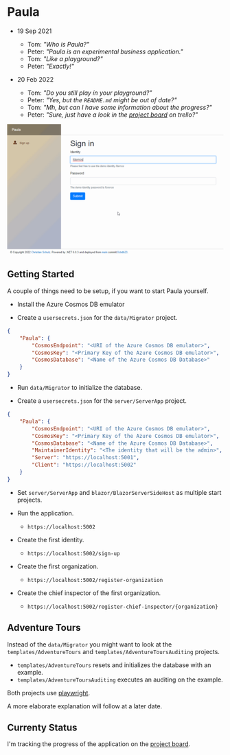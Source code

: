 # Paula

* 19 Sep 2021
  * Tom: _"Who is Paula?"_
  * Peter: _"Paula is an experimental business application."_
  * Tom: _"Like a playground?"_
  * Peter: _"Exactly!"_

* 20 Feb 2022
  * Tom: _"Do you still play ín your playground?"_
  * Peter: _"Yes, but the `README.md` might be out of date?"_
  * Tom: _"Mh, but can I have some information about the progress?"_
  * Peter: _"Sure, just have a look in the [project board](https://trello.com/b/xUlXP4Rm/paula) on trello?"_

![Introduction](/docs/bucket/56f32e7d-0648-4b75-a035-e6c56da6662f.gif)

## Getting Started

A couple of things need to be setup, if you want to start Paula yourself.

* Install the Azure Cosmos DB emulator

* Create a `usersecrets.json` for the `data/Migrator` project.

```json
{
	"Paula": {
        "CosmosEndpoint": "<URI of the Azure Cosmos DB emulator>",
        "CosmosKey": "<Primary Key of the Azure Cosmos DB emulator>",
        "CosmosDatabase": "<Name of the Azure Cosmos DB Database>"
	}
}
```

* Run `data/Migrator` to initialize the database.

* Create a `usersecrets.json` for the `server/ServerApp` project.

```json
{
    "Paula": {
        "CosmosEndpoint": "<URI of the Azure Cosmos DB emulator>",
        "CosmosKey": "<Primary Key of the Azure Cosmos DB emulator>",
        "CosmosDatabase": "<Name of the Azure Cosmos DB Database>",
        "MaintainerIdentity": "<The identity that will be the admin>",
        "Server": "https://localhost:5001",
        "Client": "https://localhost:5002"
    }
}
```

* Set `server/ServerApp` and `blazor/BlazorServerSideHost` as multiple start projects.

* Run the application. 
  * `https://localhost:5002`
* Create the first identity. 
  * `https://localhost:5002/sign-up`
* Create the first organization. 
  * `https://localhost:5002/register-organization`
* Create the chief inspector of the first organization. 
  * `https://localhost:5002/register-chief-inspector/{organization}`

## Adventure Tours

Instead of the `data/Migrator` you might want to look at the `templates/AdventureTours` and `templates/AdventureToursAuditing` projects. 
* `templates/AdventureTours` resets and initializes the database with an example.
* `templates/AdventureToursAuditing` executes an auditing on the example.

Both projects use [playwright](https://github.com/microsoft/playwright).

A more elaborate explanation will follow at a later date.

## Currenty Status

I'm tracking the progress of the application on the [project board](https://trello.com/b/xUlXP4Rm/paula).
